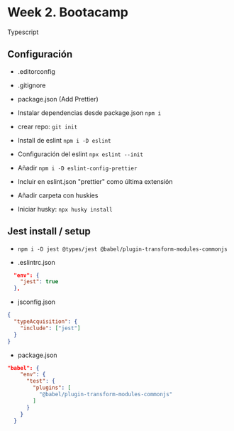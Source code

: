 # Week 2. Bootacamp

Typescript

## Configuración

- .editorconfig
- .gitignore
- package.json (Add Prettier)

- Instalar dependencias desde package.json `npm i`
- crear repo: `git init`
- Install de eslint `npm i -D eslint`
- Configuración del eslint `npx eslint --init`
- Añadir `npm i -D eslint-config-prettier`
- Incluir en eslint.json "prettier" como última extensión
- Añadir carpeta con huskies
- Iniciar husky: `npx husky install`

## Jest install / setup

- `npm i -D jest @types/jest @babel/plugin-transform-modules-commonjs`

- .eslintrc.json

```json
  "env": {
    "jest": true
  },
```

- jsconfig.json

```json
{
  "typeAcquisition": {
    "include": ["jest"]
  }
}
```

- package.json

```json
"babel": {
    "env": {
      "test": {
        "plugins": [
          "@babel/plugin-transform-modules-commonjs"
        ]
      }
    }
  }
```
